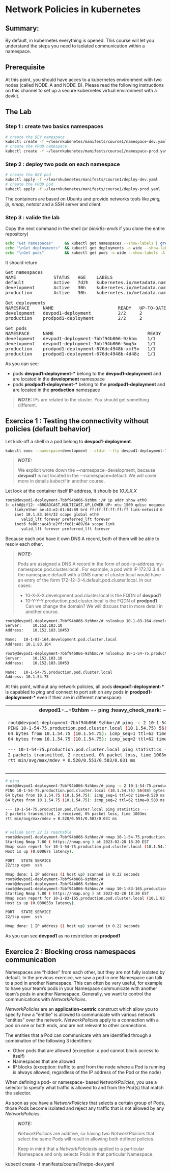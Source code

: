 # Network Policies in kubernetes

## Summary: 
By default, in kubernetes everything is opened. This course will let you understand the steps you need to isolated communication within a namespace.

## Prerequisite

At this point, you should have acces to a kubernetes environment with two nodes (called NODE_A and NODE_B).
Please read the following instructions on this channel to set up a secure kubernetes virtual environment with a devkit.

## The Lab

### Step 1 : create two basics namespaces 

```bash
# create the DEV namespace
kubectl create -f ~/learnkubenetes/manifests/course1/namespace-dev.yaml
# create the PROD namespace
kubectl create -f ~/learnkubenetes/manifests/course1/namespace-prod.yaml
```

### Step 2 : deploy two pods on each namespace

```bash
# create the DEV pod
kubectl apply -f ~/learnkubenetes/manifests/course1/deploy-dev.yaml
# create the PROD pod
kubectl apply -f ~/learnkubenetes/manifests/course1/deploy-prod.yaml
```
The containers are based on Ubuntu and provide networks tools like *ping, ip, nmap, netstat* and a SSH server and client.

### Step 3 : valide the lab
Copy the next command in the shell (or *bin/k8s-envls* if you clone the entire repository)
```bash
echo "Get namespaces"     && kubectl get namespaces --show-labels | grep -v "^kube"  
echo "\nGet deployments"  && kubectl get deployments -o wide --show-labels -A | grep -v "^kube"
echo "\nGet pods"         && kubectl get pods -o wide --show-labels -A | grep -v "^kube"
```

It should return
<pre>
Get namespaces
NAME              STATUS   AGE    LABELS
default           Active   7d2h   kubernetes.io/metadata.name=default
development       Active   30h    kubernetes.io/metadata.name=development,name=development
production        Active   30h    kubernetes.io/metadata.name=production,name=production

Get deployments
NAMESPACE     NAME                        READY   UP-TO-DATE   AVAILABLE   AGE    CONTAINERS   IMAGES                  SELECTOR         LABELS
development   devpod1-deployment          2/2     2            2           Ss     devctd1      capso/capsonet:latest   app=devpod1      app=devpod1
production    prodpod1-deployment         2/2     2            2           Ss     prodctd1     capso/capsonet:latest   app=prodpod1     app=prodpod1

Get pods
NAMESPACE     NAME                                   READY   STATUS    RESTARTS  AGE  IP             NODE     LABELS
development   devpod1-deployment-7bbf94b866-9zhbm    1/1     Running   0         35m  10.1.83.164    NODE_A   app=devpod1,pod-template-hash=7bbf94b866
development   devpod1-deployment-7bbf94b866-5mq5x    1/1     Running   0         35m  10.1.54.74     NODE_B   app=devpod1,pod-template-hash=7bbf94b866
production    prodpod1-deployment-676dc4948b-xmf5v   1/1     Running   0         53s  10.1.83.165    NODE_A   app=prodpod1,pod-template-hash=676dc4948b
production    prodpod1-deployment-676dc4948b-4d48z   1/1     Running   0         53s  10.1.54.75     NODE_B   app=prodpod1,pod-template-hash=676dc4948b
</pre>

As you can see:
- pods **devpod1-deployment-\*** belong to the **devpod1-deployment** and are located in the **development** namespace
- pods **prodpod1-deployment-\*** belong to the **prodpod1-deployment** and are located in the **production** namespace

> **_NOTE:_**  IPs are related to the cluster. You should get something different. 

## Exercice 1 : Testing the connectivity without policies (default behavior)

Let kick-off a shell in a pod belong to **devpod1-deployment**. 

```bash
kubectl exec --namespace=development --stdin --tty devpod1-deployment-7bbf94b866-9zhbm  -- /bin/bash
```
> **_NOTE:_** 
>
>We explicit wrote down the --namespace=development, because **devpod1** is not located in the --namespace=default. We will cover more in details *kubectl* in another course.

Let look at the container itself IP address, it shoulb be *10.X.X.X*

```bash
root@devpod1-deployment-7bbf94b866-9zhbm :/# ip addr show eth0
3: eth0@if12: <BROADCAST,MULTICAST,UP,LOWER_UP> mtu 1500 qdisc noqueue state UP group default 
    link/ether ae:43:e2:81:04:89 brd ff:ff:ff:ff:ff:ff link-netnsid 0
    inet 10.1.83.164/32 scope global eth0
       valid_lft forever preferred_lft forever
    inet6 fe80::ac43:e2ff:fe81:489/64 scope link 
       valid_lft forever preferred_lft forever
```
Because each pod have it own DNS A record, both of them will be able to resolv each other.

> **_NOTE:_**  
>
>Pods are assigned a DNS A record in the form of pod-ip-address.my-namespace.pod.cluster.local . For example, a pod with IP 172.12.3.4 in the namespace default with a DNS name of cluster.local would have an entry of the form 172–12–3–4.default.pod.cluster.local. In our cases:
> - 10-X-X-X.development.pod.cluster.local is the FQDN of **devpod1** 
> - 10-Y-Y-Y.production.pod.cluster.local is the FQDN of **prodpod1** 
> Can we change the domain? We will discuss that in more detail in another course.
```bash
root@devpod1-deployment-7bbf94b866-9zhbm:/# nslookup 10-1-83-164.development.pod.cluster.local
Server:		10.152.183.10
Address:	10.152.183.10#53

Name:	10-1-83-164.development.pod.cluster.local
Address: 10.1.83.164

root@devpod1-deployment-7bbf94b866-9zhbm:/# nslookup 10-1-54-75.production.pod.cluster.local
Server:		10.152.183.10
Address:	10.152.183.10#53

Name:	10-1-54-75.production.pod.cluster.local
Address: 10.1.54.75
```

At this point, without any network policies, all pods **devpod1-deployment-\*** is capabled to *ping* and connect to port *ssh* on any pods in **prodpod1-deployment-\*** even if their are in different namespace).
<table>
<tr>

<th>
 devpod1-...-9zhbm -- ping :heavy_check_mark: --> prodpod1-...-4d48z
</th>

<th>
</th>

</tr>
<tr>

<td>

```bash
root@devpod1-deployment-7bbf94b866-9zhbm:/# ping -c 2 10-1-54-75.production.pod.cluster.local 
PING 10-1-54-75.production.pod.cluster.local (10.1.54.75) 56(84) bytes of data.
64 bytes from 10.1.54.75 (10.1.54.75): icmp_seq=1 ttl=62 time=0.520 ms
64 bytes from 10.1.54.75 (10.1.54.75): icmp_seq=2 ttl=62 time=0.583 ms

--- 10-1-54-75.production.pod.cluster.local ping statistics ---
2 packets transmitted, 2 received, 0% packet loss, time 1003ms
rtt min/avg/max/mdev = 0.520/0.551/0.583/0.031 ms
```

</td>
<td>

```bash
root@devpod1-deployment-7bbf94b866-9zhbm:/# ping -c 2 10-1-83-165.production.pod.cluster.local 
PING 10-1-83-165.production.pod.cluster.local (10.1.83.165) 56(84) bytes of data.
64 bytes from 10.1.83.165 (10.1.83.165): icmp_seq=1 ttl=63 time=0.031 ms
64 bytes from 10.1.83.165 (10.1.83.165): icmp_seq=2 ttl=63 time=0.055 ms

--- 10-1-83-165.production.pod.cluster.local ping statistics ---
2 packets transmitted, 2 received, 0% packet loss, time 1003ms
rtt min/avg/max/mdev = 0.031/0.043/0.055/0.012 ms
```

</td>
</tr>
<tr>
<td>
</td>
<td>
</td>
</tr>
<tr>
<td>
</td>
<td>
</td>
</tr>
</table>

```bash
# ping 
root@devpod1-deployment-7bbf94b866-9zhbm:/# ping -c 2 10-1-54-75.production.pod.cluster.local 
PING 10-1-54-75.production.pod.cluster.local (10.1.54.75) 56(84) bytes of data.
64 bytes from 10.1.54.75 (10.1.54.75): icmp_seq=1 ttl=62 time=0.520 ms
64 bytes from 10.1.54.75 (10.1.54.75): icmp_seq=2 ttl=62 time=0.583 ms

--- 10-1-54-75.production.pod.cluster.local ping statistics ---
2 packets transmitted, 2 received, 0% packet loss, time 1003ms
rtt min/avg/max/mdev = 0.520/0.551/0.583/0.031 ms


# valide port 22 is reachable 
root@devpod1-deployment-7bbf94b866-9zhbm:/# nmap 10-1-54-75.production.pod.cluster.local -p 22
Starting Nmap 7.80 ( https://nmap.org ) at 2023-02-28 18:20 EST
Nmap scan report for 10-1-54-75.production.pod.cluster.local (10.1.54.75)
Host is up (0.00067s latency).

PORT   STATE SERVICE
22/tcp open  ssh

Nmap done: 1 IP address (1 host up) scanned in 0.32 seconds
root@devpod1-deployment-7bbf94b866-9zhbm:/# 
root@devpod1-deployment-7bbf94b866-9zhbm:/# 
root@devpod1-deployment-7bbf94b866-9zhbm:/# nmap 10-1-83-165.production.pod.cluster.local -p 22
Starting Nmap 7.80 ( https://nmap.org ) at 2023-02-28 18:20 EST
Nmap scan report for 10-1-83-165.production.pod.cluster.local (10.1.83.165)
Host is up (0.000055s latency).

PORT   STATE SERVICE
22/tcp open  ssh

Nmap done: 1 IP address (1 host up) scanned in 0.22 seconds
```

As you can see **devpod1** as no restriction on **prodpod1**


## Exercice 2 : Blocking cross namespaces communication

Namespaces are “hidden” from each other, but they are not fully isolated by default. In the previous exercice, we saw  a pod in one Namespace can talk to a pod in another Namespace. This can often be very useful, for example to have your team’s pods in your Namespace communicate with another team’s pods in another Namespace. Generally, we want to control the communications with *NetworkPolicies*. 

*NetworkPolicies* are an **application-centric** construct which allow you to specify how a "entitie" is allowed to communicate with various network "entities" over the network. *NetworkPolicies* apply to a connection with a pod on one or both ends, and are not relevant to other connections.

The entities that a Pod can communicate with are identified through a combination of the following 3 identifiers:

- Other pods that are allowed (exception: a pod cannot block access to itself) 
- Namespaces that are allowed
- IP blocks (exception: traffic to and from the node where a Pod is running is always allowed, regardless of the IP address of the Pod or the node)

When defining a pod- or namespace- based *NetworkPolicies*, you use a selector to specify what traffic is allowed to and from the Pod(s) that match the selector.

As soon as you have a *NetworkPolicies* that selects a certain group of Pods, those Pods become isolated and reject any traffic that is not allowed by any *NetworkPolicies*.

> **_NOTE:_**
>
> *NetworkPolicies* are additive, so having two *NetworkPolicies* that select the same Pods will result in allowing both defined policies.
> 
> Keep in mind that a *NetworkPolicies*is applied to a particular Namespace and only selects Pods in that particular Namespace.

kubectl create -f manifests/course1/netpo-dev.yaml
